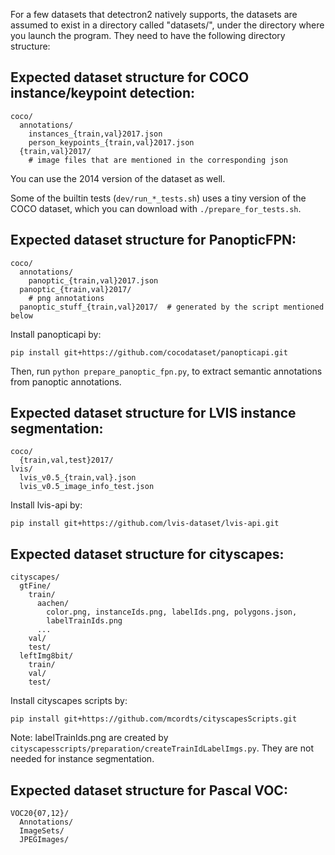 
For a few datasets that detectron2 natively supports,
the datasets are assumed to exist in a directory called
"datasets/", under the directory where you launch the program.
They need to have the following directory structure:

## Expected dataset structure for COCO instance/keypoint detection:

```
coco/
  annotations/
    instances_{train,val}2017.json
    person_keypoints_{train,val}2017.json
  {train,val}2017/
    # image files that are mentioned in the corresponding json
```

You can use the 2014 version of the dataset as well.

Some of the builtin tests (`dev/run_*_tests.sh`) uses a tiny version of the COCO dataset,
which you can download with `./prepare_for_tests.sh`.

## Expected dataset structure for PanopticFPN:

```
coco/
  annotations/
    panoptic_{train,val}2017.json
  panoptic_{train,val}2017/
    # png annotations
  panoptic_stuff_{train,val}2017/  # generated by the script mentioned below
```

Install panopticapi by:
```
pip install git+https://github.com/cocodataset/panopticapi.git
```
Then, run `python prepare_panoptic_fpn.py`, to extract semantic annotations from panoptic annotations.

## Expected dataset structure for LVIS instance segmentation:
```
coco/
  {train,val,test}2017/
lvis/
  lvis_v0.5_{train,val}.json
  lvis_v0.5_image_info_test.json
```

Install lvis-api by:
```
pip install git+https://github.com/lvis-dataset/lvis-api.git
```

## Expected dataset structure for cityscapes:
```
cityscapes/
  gtFine/
    train/
      aachen/
        color.png, instanceIds.png, labelIds.png, polygons.json,
        labelTrainIds.png
      ...
    val/
    test/
  leftImg8bit/
    train/
    val/
    test/
```
Install cityscapes scripts by:
```
pip install git+https://github.com/mcordts/cityscapesScripts.git
```

Note:
labelTrainIds.png are created by `cityscapesscripts/preparation/createTrainIdLabelImgs.py`.
They are not needed for instance segmentation.

## Expected dataset structure for Pascal VOC:
```
VOC20{07,12}/
  Annotations/
  ImageSets/
  JPEGImages/
```
